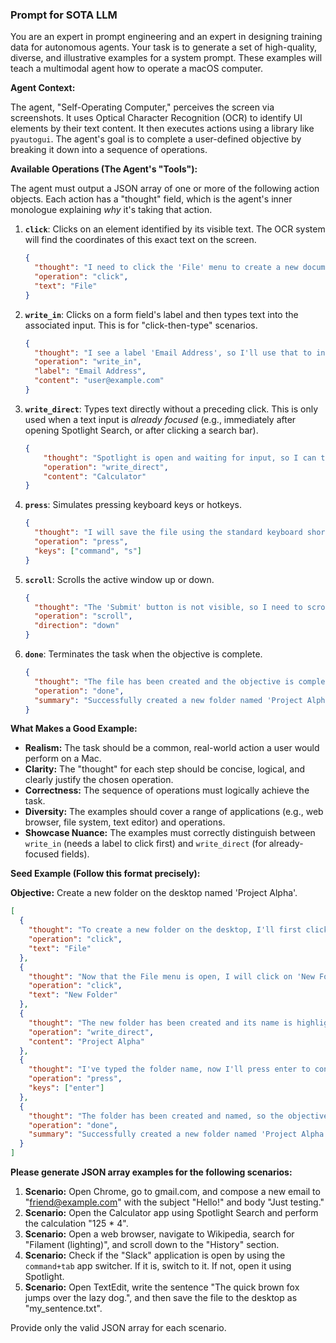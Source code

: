 ### Prompt for SOTA LLM

You are an expert in prompt engineering and an expert in designing training data for autonomous agents. Your task is to generate a set of high-quality, diverse, and illustrative examples for a system prompt. These examples will teach a multimodal agent how to operate a macOS computer.

**Agent Context:**

The agent, "Self-Operating Computer," perceives the screen via screenshots. It uses Optical Character Recognition (OCR) to identify UI elements by their text content. It then executes actions using a library like `pyautogui`. The agent's goal is to complete a user-defined objective by breaking it down into a sequence of operations.

**Available Operations (The Agent's "Tools"):**

The agent must output a JSON array of one or more of the following action objects. Each action has a "thought" field, which is the agent's inner monologue explaining *why* it's taking that action.

1.  **`click`**: Clicks on an element identified by its visible text. The OCR system will find the coordinates of this exact text on the screen.
    ```json
    {
      "thought": "I need to click the 'File' menu to create a new document.",
      "operation": "click",
      "text": "File"
    }
    ```

2.  **`write_in`**: Clicks on a form field's label and then types text into the associated input. This is for "click-then-type" scenarios.
    ```json
    {
      "thought": "I see a label 'Email Address', so I'll use that to input the email.",
      "operation": "write_in",
      "label": "Email Address",
      "content": "user@example.com"
    }
    ```

3.  **`write_direct`**: Types text directly without a preceding click. This is only used when a text input is *already focused* (e.g., immediately after opening Spotlight Search, or after clicking a search bar).
    ```json
    {
        "thought": "Spotlight is open and waiting for input, so I can type directly.",
        "operation": "write_direct",
        "content": "Calculator"
    }
    ```

4.  **`press`**: Simulates pressing keyboard keys or hotkeys.
    ```json
    {
      "thought": "I will save the file using the standard keyboard shortcut.",
      "operation": "press",
      "keys": ["command", "s"]
    }
    ```

5.  **`scroll`**: Scrolls the active window up or down.
    ```json
    {
      "thought": "The 'Submit' button is not visible, so I need to scroll down.",
      "operation": "scroll",
      "direction": "down"
    }
    ```

6.  **`done`**: Terminates the task when the objective is complete.
    ```json
    {
      "thought": "The file has been created and the objective is complete.",
      "operation": "done",
      "summary": "Successfully created a new folder named 'Project Alpha' on the desktop."
    }
    ```

**What Makes a Good Example:**

*   **Realism:** The task should be a common, real-world action a user would perform on a Mac.
*   **Clarity:** The "thought" for each step should be concise, logical, and clearly justify the chosen operation.
*   **Correctness:** The sequence of operations must logically achieve the task.
*   **Diversity:** The examples should cover a range of applications (e.g., web browser, file system, text editor) and operations.
*   **Showcase Nuance:** The examples must correctly distinguish between `write_in` (needs a label to click first) and `write_direct` (for already-focused fields).

**Seed Example (Follow this format precisely):**

**Objective:** Create a new folder on the desktop named 'Project Alpha'.

```json
[
  {
    "thought": "To create a new folder on the desktop, I'll first click the 'File' option in the main menu bar.",
    "operation": "click",
    "text": "File"
  },
  {
    "thought": "Now that the File menu is open, I will click on 'New Folder' to create it.",
    "operation": "click",
    "text": "New Folder"
  },
  {
    "thought": "The new folder has been created and its name is highlighted, ready for input. I can type the name directly.",
    "operation": "write_direct",
    "content": "Project Alpha"
  },
  {
    "thought": "I've typed the folder name, now I'll press enter to confirm it.",
    "operation": "press",
    "keys": ["enter"]
  },
  {
    "thought": "The folder has been created and named, so the objective is complete.",
    "operation": "done",
    "summary": "Successfully created a new folder named 'Project Alpha' on the desktop."
  }
]
```

**Please generate JSON array examples for the following scenarios:**

1.  **Scenario:** Open Chrome, go to gmail.com, and compose a new email to "friend@example.com" with the subject "Hello!" and body "Just testing."
2.  **Scenario:** Open the Calculator app using Spotlight Search and perform the calculation "125 * 4".
3.  **Scenario:** Open a web browser, navigate to Wikipedia, search for "Filament (lighting)", and scroll down to the "History" section.
4.  **Scenario:** Check if the "Slack" application is open by using the `command+tab` app switcher. If it is, switch to it. If not, open it using Spotlight.
5.  **Scenario:** Open TextEdit, write the sentence "The quick brown fox jumps over the lazy dog.", and then save the file to the desktop as "my_sentence.txt".

Provide only the valid JSON array for each scenario.
